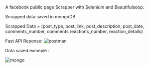 A facebook public page Scrapper with Selenium and Beautifulsoop.

Scrapped data saved in mongoDB

Scrapped Data = (post_type, post_link, post_description, post_date, comments_number, comments,reactions_number, reaction_details)

Fast API Reponse:
![postman](https://user-images.githubusercontent.com/63344830/199234854-8a8ab733-cb48-4f16-8d98-421ef5670047.png)


Data saved exmeple :


![mongo](https://user-images.githubusercontent.com/63344830/199235078-75fc9884-e164-4890-9184-3188c22a6b80.png)
